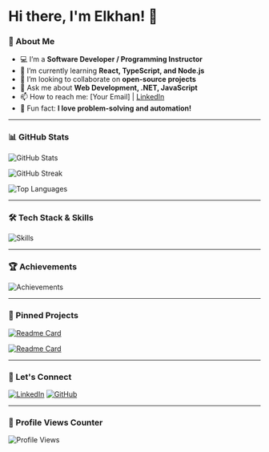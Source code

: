 # Hi there, I'm Elkhan! 👋

### 🚀 About Me
- 💻 I’m a **Software Developer / Programming Instructor**
- 🌱 I’m currently learning **React, TypeScript, and Node.js**
- 🤝 I’m looking to collaborate on **open-source projects**
- 💬 Ask me about **Web Development, .NET, JavaScript**
- 📫 How to reach me: [Your Email] | [LinkedIn](https://linkedin.com/in/elkhan199725)
- 🎯 Fun fact: **I love problem-solving and automation!**

---

### 📊 GitHub Stats

![GitHub Stats](https://github-readme-stats.vercel.app/api?username=elkhan199725&show_icons=true&theme=radical)

![GitHub Streak](https://github-readme-streak-stats.herokuapp.com/?user=elkhan199725&theme=radical)

![Top Languages](https://github-readme-stats.vercel.app/api/top-langs/?username=elkhan199725&layout=compact&theme=radical)

---

### 🛠 Tech Stack & Skills

![Skills](https://skillicons.dev/icons?i=html,css,js,ts,react,bootstrap,scss,net,sql,mysql,postgres,nodejs,git)

---

### 🏆 Achievements

![Achievements](https://github-profile-trophy.vercel.app/?username=elkhan199725&theme=onedark)

---

### 📌 Pinned Projects

[![Readme Card](https://github-readme-stats.vercel.app/api/pin/?username=elkhan199725&repo=yourproject&theme=radical)](https://github.com/elkhan199725/yourproject)

[![Readme Card](https://github-readme-stats.vercel.app/api/pin/?username=elkhan199725&repo=yourproject2&theme=radical)](https://github.com/elkhan199725/yourproject2)

---

### 📢 Let's Connect
[![LinkedIn](https://img.shields.io/badge/LinkedIn-Connect-blue?style=flat&logo=linkedin)](https://linkedin.com/in/elkhan199725)
[![GitHub](https://img.shields.io/badge/GitHub-Follow-grey?style=flat&logo=github)](https://github.com/elkhan199725)

---

### 🎉 Profile Views Counter
![Profile Views](https://komarev.com/ghpvc/?username=elkhan199725&color=blue)
